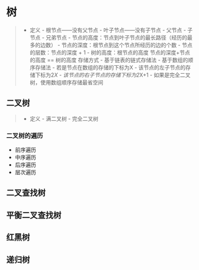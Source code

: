 # 树
> - 定义
    - 根节点——没有父节点
    - 叶子节点——没有子节点
    - 父节点
    - 子节点
    - 兄弟节点
    - 节点的高度：节点到叶子节点的最长路径（经历的最多的边数）
    - 节点的深度：根节点到这个节点所经历的边的个数
    - 节点的层数：节点的深度 + 1
    - 树的高度：根节点的高度
    节点的深度+节点的高度 == 树的高度
> 存储方式
    - 基于链表的链式存储法
    - 基于数组的顺序存储法
        - 若是节点在数组的存储的下标为X
        - 该节点的左子节点的存储下标为2*X
        - 该节点的右子节点的存储下标为2*X+1
        - 如果是完全二叉树，使用数组顺序存储最省空间

## 二叉树
> - 定义
     - 满二叉树
     - 完全二叉树

### 二叉树的遍历
- 前序遍历
- 中序遍历
- 后序遍历
- 层次遍历

## 二叉查找树

## 平衡二叉查找树

## 红黑树

## 递归树


